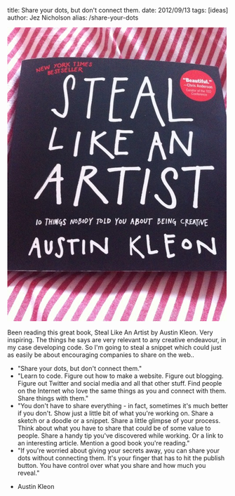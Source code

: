 title: Share your dots, but don't connect them.
date: 2012/09/13
tags: [ideas]
author: Jez Nicholson
alias: /share-your-dots

<a href="/media/getfile/files.posterous.com/jnicho02/ssGtuHlwfmuwaesqIGyBcvHyvzkIAkjsFJGzbeEgwrcAznufsljBtGmkcsDj/p198.jpg.scaled1000.jpg"><img alt="P198" height="669" src="/media/getfile/files.posterous.com/jnicho02/ssGtuHlwfmuwaesqIGyBcvHyvzkIAkjsFJGzbeEgwrcAznufsljBtGmkcsDj/p198.jpg.scaled500.jpg" width="500" /></a>

Been reading this great book, Steal Like An Artist by Austin Kleon. Very inspiring. The things he says are very relevant to any creative endeavour, in my case developing code. So I'm going to steal a snippet which could just as easily be about encouraging companies to share on the web..

* "Share your dots, but don't connect them."
* "Learn to code. Figure out how to make a website. Figure out blogging. Figure out Twitter and social media and all that other stuff. Find people on the Internet who love the same things as you and connect with them. Share things with them."
* "You don't have to share everything - in fact, sometimes it's much better if you don't. Show just a little bit of what you're working on. Share a sketch or a doodle or a snippet. Share a little glimpse of your process. Think about what you have to share that could be of some value to people. Share a handy tip you've discovered while working. Or a link to an interesting article. Mention a good book you're reading."
* "If you're worried about giving your secrets away, you can share your dots without connecting them. It's your finger that has to hit the publish button. You have control over what you share and how much you reveal."
- Austin Kleon